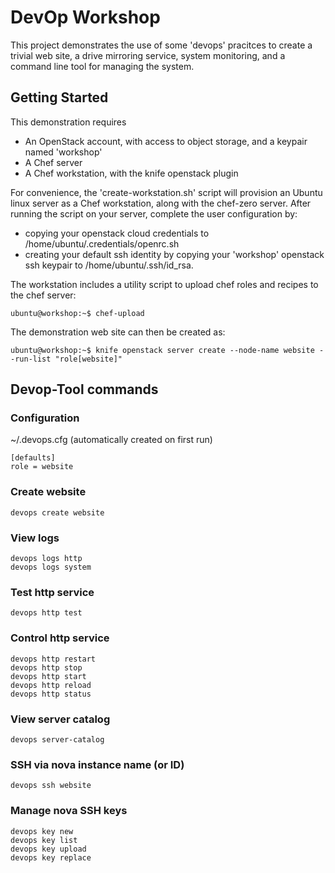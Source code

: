 # DevOp Workshop
This project demonstrates the use of some 'devops' pracitces to create a trivial web site, a drive mirroring service, system monitoring, and a command line tool for managing the system.


## Getting Started

This demonstration requires
 * An OpenStack account, with access to object storage, and a keypair named 'workshop'
 * A Chef server
 * A Chef workstation, with the knife openstack plugin

For convenience, the 'create-workstation.sh' script will provision an Ubuntu linux server as a Chef workstation, along with the chef-zero server.  After running the script on your server, complete the user configuration by:
 * copying your openstack cloud credentials to /home/ubuntu/.credentials/openrc.sh
 * creating your default ssh identity by copying your 'workshop' openstack ssh keypair to /home/ubuntu/.ssh/id_rsa.

The workstation includes a utility script to upload chef roles and recipes to the chef server:

    ubuntu@workshop:~$ chef-upload

The demonstration web site can then be created as:

    ubuntu@workshop:~$ knife openstack server create --node-name website --run-list "role[website]"



## Devop-Tool commands

### Configuration

~/.devops.cfg (automatically created on first run)
```
[defaults]
role = website
```

### Create website
```
devops create website
```

### View logs
```
devops logs http
devops logs system
```

### Test http service
```
devops http test
```

### Control http service
```
devops http restart
devops http stop
devops http start
devops http reload
devops http status
```

### View server catalog
```
devops server-catalog
```

### SSH via nova instance name (or ID)
```
devops ssh website
```

### Manage nova SSH keys
```
devops key new
devops key list
devops key upload
devops key replace
```
